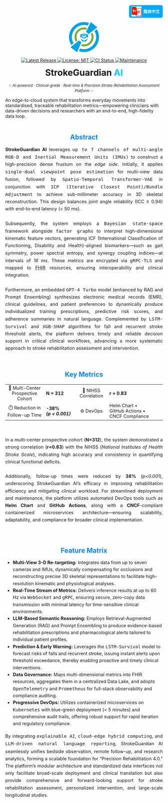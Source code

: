 <!-- 
════════════════════════════════════════════════════════════
  StrokeGuardian AI · README Hero (single-logo | fully-polished)
═════════════════════════════════════════════════════════════════
-->

<!-- ——— Language Switch (top-right) ——— -->
<!-- ========= Language Switch ========= -->
<p align="right" style="margin-top:0;">
  <a href="README.zh-CN.md"
     title="Switch to Simplified Chinese"
     style="
       display:inline-flex;
       align-items:center;
       gap:6px;
       padding:4px 10px 4px 8px;
       font:600 13px/1 'Segoe UI',Roboto,'Helvetica Neue',Arial,sans-serif;
       color:#fff;
       background:#00a9ff;
       border-radius:6px;
       text-decoration:none;
       box-shadow:0 1px 2px rgba(0,0,0,.15);
     ">
    <!-- 你的图标，可是 flag / 地球 / logo —— 建议 24×24 PNG/SVG -->
    <img src="docs/assets/lang-zh.png" alt="🌐" width="32" height="32">
    简体中文
  </a>
</p>

<!-- ——— Logo ——— -->
<p align="center">
  <img src="docs/logo.png" width="96" height="96" alt="StrokeGuardian AI Logo"/>
</p>

<!-- ——— Badge Row ——— -->
<p align="center">

  <!-- Release -->
  <a href="https://github.com/YourOrg/StrokeGuardianAI/releases" title="Latest stable release">
    <img
      alt="Latest Release"
      src="https://img.shields.io/github/v/release/YourOrg/StrokeGuardianAI?label=Release&labelColor=0084ff&color=00c7ff&style=flat-square">
  </a>

  <!-- License -->
  <a href="https://github.com/YourOrg/StrokeGuardianAI/blob/main/LICENSE" title="MIT License">
    <img
      alt="License: MIT"
      src="https://img.shields.io/github/license/YourOrg/StrokeGuardianAI?label=License&labelColor=0084ff&color=00c7ff&style=flat-square">
  </a>

  <!-- CI -->
  <a href="https://github.com/YourOrg/StrokeGuardianAI/actions/workflows/ci.yml" title="Continuous Integration status">
    <img
      alt="CI Status"
      src="https://img.shields.io/github/actions/workflow/status/YourOrg/StrokeGuardianAI/ci.yml?branch=main&label=CI&labelColor=0084ff&color=00c7ff&style=flat-square">
  </a>

  <!-- Maintenance -->
  <a href="https://github.com/YourOrg/StrokeGuardianAI/graphs/commit-activity" title="Commit activity (past 12 months)">
    <img
      alt="Maintenance"
      src="https://img.shields.io/badge/maintenance-yes-00c7ff?labelColor=0084ff&style=flat-square">
  </a>

</p>

<!-- ——— Title & Tagline ——— -->
<h1 align="center" style="margin:0.4em 0 0.2em 0;">
  StrokeGuardian&nbsp;<span style="color:#00c7ff;">AI</span>
</h1>

<p align="center">
  <i><small>✨ AI-powered · Clinical-grade · Real-time & Precision Stroke-Rehabilitation Assessment Platform ✨</small></i>
</p>

<!-- ——— abstract ——— -->
<p>
  An edge-to-cloud system that transforms everyday movements into standardised, traceable rehabilitation metrics—empowering clinicians with data-driven decisions and researchers with an end-to-end, high-fidelity data loop.
</p>

<!-- ——— A B S T R A C T ——— --> 
<h2 id="abstract" align="center" style="margin:2.2em 0 0.7em;color:#0084ff;">Abstract</h2>

<div style="text-align:justify;font-size:14.6px;line-height:1.58;">
  <strong>StrokeGuardian AI</strong> leverages <kbd>up to 7 channels of multi-angle RGB-D and Inertial Measurement Units (IMUs)</kbd> to construct a high-precision dense frustum on the <em>edge side</em>. Initially, it applies <kbd>single-dual viewpoint pose estimation</kbd> for multi-view data fusion, followed by <kbd>Spatio-Temporal Transformer-VAE</kbd> in conjunction with <kbd>ICP (Iterative Closest Point)/Bundle Adjustment</kbd> to achieve sub-millimeter accuracy in 3D skeletal reconstruction. This design balances joint angle reliability (ICC ≥ 0.94) with end-to-end latency (< 50 ms).<br><br>
  Subsequently, the system employs a <kbd>Bayesian state-space</kbd> framework alongside <kbd>factor graphs</kbd> to interpret high-dimensional kinematic feature vectors, generating ICF (International Classification of Functioning, Disability and Health)-aligned biomarkers—such as gait symmetry, power spectral entropy, and synergy coupling indices—at intervals of <em>16 ms</em>. These metrics are encrypted via <kbd>gRPC-TLS</kbd> and mapped to <abbr title="HL7 Fast Healthcare Interoperability Resources">FHIR</abbr> resources, ensuring interoperability and clinical integration.<br><br>
  Furthermore, an embedded <kbd>GPT-4 Turbo</kbd> model (enhanced by RAG and Prompt Ensembling) synthesizes electronic medical records (EMR), clinical guidelines, and patient preferences to dynamically produce individualized training prescriptions, predictive risk scores, and adherence summaries in natural language. Complemented by <kbd>LSTM-Survival</kbd> and <kbd>XGB-SHAP</kbd> algorithms for fall and recurrent stroke threshold alerts, the platform delivers timely and reliable decision support in critical clinical workflows, advancing a more systematic approach to stroke rehabilitation assessment and intervention.
</div>

<br>

<!-- ——— Key Metrics ——— -->
<h2 id="key-metrics" align="center" style="margin:2em 0 0.7em;color:#0084ff;">Key Metrics</h2>

<table align="center" style="margin:1.3em auto;font-size:14.5px;">
  <tr>
    <td align="center">👥 Multi-Center Prospective Cohort</td>
    <td><b>N&nbsp;=&nbsp;312</b></td>
    <td align="center">🔗 NIHSS Correlation</td>
    <td><b>r&nbsp;=&nbsp;0.83</b></td>
  </tr>
  <tr>
    <td align="center">⏱️ Reduction in Follow-up Time</td>
    <td><b>-38% <i>(p&nbsp;&lt;&nbsp;0.001)</i></b></td>
    <td align="center">⚙️ DevOps</td>
    <td>Helm&nbsp;Chart • GitHub&nbsp;Actions • CNCF&nbsp;Compliance</td>
  </tr>
</table>

<br>

<p style="text-align:justify; margin-top:1em; font-size:14.5px; line-height:1.6;">
  In a multi-center prospective cohort (<b>N=312</b>), the system demonstrated a strong correlation (<b>r=0.83</b>) with the
  NIHSS (<em>National Institutes of Health Stroke Scale</em>), indicating high accuracy and consistency in quantifying clinical
  functional deficits. <br><br>
  Additionally, follow-up times were reduced by <b>38%</b> (<i>p&lt;0.001</i>), underscoring StrokeGuardian AI’s efficacy in
  improving rehabilitation efficiency and mitigating clinical workload. For streamlined deployment and maintenance, the platform
  utilizes automated DevOps tools such as <b>Helm Chart</b> and <b>GitHub Actions</b>, along with a <b>CNCF</b>-compliant
  containerized microservices architecture—ensuring scalability, adaptability, and compliance for broader clinical implementation.
</p>

<br>

<!-- ——— Feature Matrix  ——— -->
<h2 id="feature-matrix" align="center" style="margin:2em 0 0.7em;color:#0084ff;">Feature Matrix</h2>
<div style="max-width:760px; margin:0 auto; font-size:14.4px; line-height:1.55;">
  <ul>
    <li>
      <b>Multi-View 3-D Re-targeting:</b>
      Integrates data from up to seven cameras and IMUs,
      dynamically compensating for occlusions and reconstructing precise 3D skeletal representations
      to facilitate high-resolution kinematic and physiological analyses.
    </li>
    <li>
      <b>Real-Time Stream of Metrics:</b>
      Delivers inference results at up to 60 Hz via
      <kbd>WebSocket</kbd> and <kbd>gRPC</kbd>,
      ensuring secure, zero-copy data transmission with minimal latency
      for time-sensitive clinical environments.
    </li>
    <li>
      <b>LLM-Based Semantic Reasoning:</b>
      Employs Retrieval-Augmented Generation (RAG) and Prompt Ensembling
      to produce evidence-based rehabilitation prescriptions and pharmacological alerts
      tailored to individual patient profiles.
    </li>
    <li>
      <b>Prediction &amp; Early Warning:</b>
      Leverages the <kbd>LSTM-Survival</kbd> model to forecast risks of falls and recurrent stroke,
      issuing instant alerts upon threshold exceedance,
      thereby enabling proactive and timely clinical interventions.
    </li>
    <li>
      <b>Data Governance:</b>
      Maps multi-dimensional metrics into FHIR resources,
      aggregates them in a centralized Data Lake,
      and adopts <kbd>OpenTelemetry</kbd> and <kbd>Prometheus</kbd>
      for full-stack observability and compliance auditing.
    </li>
    <li>
      <b>Progressive DevOps:</b>
      Utilizes containerized microservices on <kbd>Kubernetes</kbd>
      with blue-green deployment (< 5 minutes) and comprehensive audit trails,
      offering robust support for rapid iteration and regulatory compliance.
    </li>
  </ul>
</div>

<p style="text-align:justify; margin-top:1.15em; font-size:14.5px; line-height:1.6;">
  By integrating <kbd>explainable AI</kbd>, <kbd>cloud-edge hybrid computing</kbd>,
  and <kbd>LLM-driven natural language reporting</kbd>,
  StrokeGuardian AI seamlessly unifies bedside observation, remote follow-up, and research analytics,
  forming a scalable foundation for “Precision Rehabilitation 4.0.”
  The platform’s modular architecture and standardized data interfaces not only facilitate broad-scale deployment
  and clinical translation but also provide comprehensive and forward-looking support
  for stroke rehabilitation assessment, personalized intervention, and large-scale longitudinal studies.
</p>
